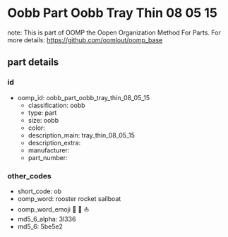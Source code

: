 # Oobb Part Oobb Tray Thin 08 05 15  

note: This is part of OOMP the Oopen Organization Method For Parts. For more details: https://github.com/oomlout/oomp_base

##  part details





### id
* oomp_id: oobb_part_oobb_tray_thin_08_05_15
  * classification: oobb
  * type: part
  * size: oobb
  * color: 
  * description_main: tray_thin_08_05_15
  * description_extra: 
  * manufacturer: 
  * part_number: 

### other_codes
* short_code: ob
* oomp_word: rooster rocket sailboat
* oomp_word_emoji :rooster: :rocket: :sailboat:
* md5_6_alpha: 3l336
* md5_6: 5be5e2